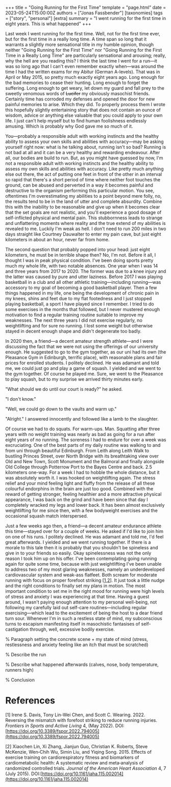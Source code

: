 +++
title = "Going Running for the First Time"
template = "page.html"
date = 2023-05-24T15:00:00Z
authors = ["Jonas Fassbender"]
[taxonomies]
tags = ["story", "personal"]
[extra]
summary = "I went running for the first time in eight years. This is what happened"
+++

Last week I went running for the first time.
Well, not for the first time ever, but for the first time in a really long time.
A time span so long that it warrants a slightly more sensational title in my
humble opinion, though neither "Going Running for the First Time" nor "Going 
Running for the First Time in a Really Long Time" are particularly sensational 
and arousing; really, why the hell are you reading this? 
I think the last time I went for a run&mdash;it was so long ago that I can't
even remember exactly when&mdash;was around the time I had the written exams for 
my Abitur (German A-levels).
That was in April or May 2015, so pretty much exactly eight years ago.
Long enough for the bad memories to cease their hunting. 
Long enough to forget the suffering.
Long enough to get weary, let down my guard and fall prey to the sweetly
venomous words of ~~Lucifer~~ my obviously masochist friends.
Certainly time has corroded my defenses and opened the door for new painful 
memories to arise.
Which they did.
To properly process them I wrote this hopefully slightly entertaining story that 
does not contain an ounce of wisdom, advice or anything else valuable that you 
could apply to your own life.
I just can't help myself but to find human foolishness endlessly amusing.
Which is probably why God gave me so much of it.

You&mdash;probably a responsible adult with working instincts and the healthy 
ability to assess your own skills and abilities with accuracy&mdash;may be 
asking yourself right now: what is he talking about, running isn't so bad?
Running is not bad at all and it can be a very healthy and rewarding endeavour.
After all, our bodies are build to run.
But, as you might have guessed by now, I'm not a responsible adult with working
instincts and the healthy ability to assess my own skills and abilities with 
accuracy.
Like pretty much anything else out there, the act of putting one feet in front
of the other in an interval so rapid that there's a short period of time where 
neither foot touches the ground, can be abused and perverted in a way it becomes 
painful and destructive to the organism performing this particular motion.
You see, oftentimes I'm overestimating my abilities to a point beyond mere 
folly, no, the results tend to be in the land of utter and complete absurdity.
Combine this with the inability to be reasonable and give up when it becomes
clear that the set goals are not realistic, and you'll experience a good 
dosage of self-inflicted physical and mental pain.
This stubbornness leads to strange and unflattering moments where reality and 
the true extend of my abilities is revealed to me.
Luckily I'm weak as hell.
I don't need to run 200 miles in two days straight like Courtney Dauwalter to 
enter my pain cave, but just eight kilometers in about an hour, never far from 
home.

The second question that probably popped into your head: just eight kilometers, 
he must be in terrible shape then?
No, I'm not.
Before it all, I thought I was in peak physical condition.
I've been doing sports pretty much my whole life, with two notable absences. 
One year when I was 14 and three years from 2017 to 2020.
The former was due to a knee injury and the latter was caused by pure and utter 
laziness.
Before 2017 I was playing basketball in a club and all other athletic 
training&mdash;including running&mdash;was accessory to my goal of 
becoming a good basketball player. 
Then a few things happened in my life, one being the development of chronic 
pain in my knees, shins and feet due to my flat footedness and I just stopped 
playing basketball, a sport I have played since I remember.
I tried to do some exercises in the months that followed, but I never mustered 
enough motivation to find a regular training routine suitable to improve my 
weaknesses.
The next three years I did not exercise regularly, no weightlifting and for 
sure no running.
I lost some weight but otherwise stayed in decent enough shape and didn't
degenerate too badly.

In 2020 then, a friend&mdash;a decent amateur strength athlete&mdash;and 
I were discussing the fact that we were not using the offerings of our 
university enough.
He suggested to go to the gym together, as our uni had its own (the 
Pleasance Gym in Edinburgh, terrific place), with reasonable plans and fair 
prices for enrolled students.
I politely declined.
He was adamant and told me, we could just go and play a game of squash.
I yielded and we went to the gym together.
Of course he played me.
Sure, we went to the Pleasance to play squash, but to my surprise we arrived 
thirty minutes early.

"What should we do until our court is ready?" he asked.

"I don't know."

"Well, we could go down to the vaults and warm up."

"Alright." I answered innocently and followed like a lamb to the slaughter.

Of course we had to do squats. For warm-ups. Man. Squatting after three years 
with no weight training was nearly as bad as going for a run after eight years 
of no running.
The soreness I had to endure for over a week was excruciating.
One of the best parts of my daily routine was walking to and from uni through 
beautiful Edinburgh.
From Leith along Leith Walk to bustling Princes Street, over North Bridge with 
its breathtaking view over Old and New Town, Scott Monument and the Balmoral
and finally alongside Old College through Potterrow Port to the Bayes Centre 
and back.
2.5 kilometers one-way.
For a week I had to hobble the whole distance, but it was absolutely worth it.
I was hooked on weightlifting again.
The stress relief and your mind feeling light and fluffy from the release of 
all these colourful endorphins in the brain are just too good.
Combined with the reward of getting stronger, feeling healthier and a more 
attractive physical appearance, I was back on the grind and have been since 
that day I completely wracked my legs and lower back.
It has been almost exclusively weightlifting for me since then, with a few 
bodyweight exercises and the occasional squash match interspersed. 

Just a few weeks ago then, a friend&mdash;a decent amateur endurance athlete 
this time&mdash;stayed over for a couple of weeks.
He asked if I'd like to join him on one of his runs.
I politely declined.
He was adamant and told me, I'd feel great afterwards.
I yielded and we went running together.
If there is a morale to this tale then it is probably that you shouldn't be
spineless and give in to your friends so easily.
Okay spinelessness was not the only reason I took him up on his offer.
I've been contemplating going running again for quite some time, because with 
just weightlifting I've been unable to address two of my most glaring weaknesses, 
namely an underdeveloped cardiovascular system and weak-ass flatfeet.
Both scream for moderate running with focus on proper forefoot striking 
\[[1](#ref-1),[2](#ref-2)\].
It just took a little nudge and the right conditions to finally set my plans in 
motion.
The most important condition to set me in the right mood for running were high
levels of stress and anxiety I was experiencing at that time.
Having a guest around, I wasn't paying enough attention to my personal 
well-being, not following my carefully laid out self-care 
routines&mdash;including regular exercising&mdash;which lead to the excitement 
of being the host to a dear friend turn sour.
Whenever I'm in such a restless state of mind, my subconscious turns to 
escapism manifesting itself in masochistic fantasises of self-castigation 
through, well, excessive bodily exercise.

% Paragraph setting the concrete scene + my state of mind (stress, restlessness
and anxiety feeling like an itch that must be scratched)

% Describe the run

% Describe what happened afterwards (calves, nose, body temperature, runners
high)

% Conclusion

# References

\[<a name="ref-1">1</a>\] Irene S. Davis, Tony Lin-Wei Chen, and Scott C.
Wearing. 2022. Reversing the mismatch with forefoot striking to reduce
running injuries. *Frontiers in Sports and Active Living* 4, (May 2022).
DOI:[https://doi.org/10.3389/fspor.2022.794005](https://doi.org/10.3389/fspor.2022.794005)

\[<a name="ref-2">2</a>\] Xiaochen Lin, Xi Zhang, Jianjun Guo, Christian
K. Roberts, Steve McKenzie, Wen‐Chih Wu, Simin Liu, and Yiqing Song.
2015. Effects of exercise training on cardiorespiratory fitness and
biomarkers of cardiometabolic health: A systematic review and
meta‐analysis of randomized controlled trials. *Journal of the American
Heart Association* 4, 7 (July 2015).
DOI:[https://doi.org/10.1161/jaha.115.002014](https://doi.org/10.1161/jaha.115.002014)
